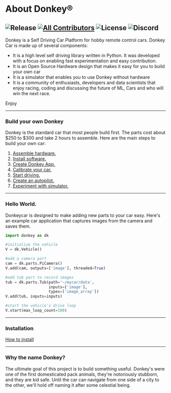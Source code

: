 # About Donkey&reg;

![Release](https://img.shields.io/github/v/release/autorope/donkeycar)
[![All Contributors](https://img.shields.io/github/contributors/autorope/donkeycar)](#contributors-)
![License](https://img.shields.io/github/license/autorope/donkeycar)
![Discord](https://img.shields.io/discord/662098530411741184.svg?logo=discord&colorB=7289DA)
----

Donkey is a Self Driving Car Platform for hobby remote control cars.  Donkey Car is made up of several components:
* It is a high level self driving library written in Python. It was developed with a focus on enabling fast experimentation and easy contribution.
* It is an Open Source Hardware design that makes it easy for you to build your own car
* It is a simulator that enables you to use Donkey without hardware
* It is a community of enthusiasts, developers and data scientists that enjoy racing, coding and discussing the future of ML, Cars and who will win the next race.

Enjoy

---------

### Build your own Donkey

Donkey is the standard car that most people build first. The parts cost about $250 to $300 and take 2 hours to assemble. Here are the main steps to build your own car:

1. [Assemble hardware.](guide/build_hardware)
2. [Install software.](guide/install_software)
3. [Create Donkey App.](guide/create_application)
4. [Calibrate your car.](guide/calibrate)
5. [Start driving.](guide/get_driving)
6. [Create an autopilot.](guide/train_autopilot)
7. [Experiment with simulator.](guide/deep_learning/simulator)

---------------



### Hello World.

Donkeycar is designed to make adding new parts to your car easy. Here's an
example car application that captures images from the camera and saves them.

```python
import donkey as dk

#initialize the vehicle
V = dk.Vehicle()

#add a camera part
cam = dk.parts.PiCamera()
V.add(cam, outputs=['image'], threaded=True)

#add tub part to record images
tub = dk.parts.Tub(path='~/mycar/data',
                   inputs=['image'],
                   types=['image_array'])
V.add(tub, inputs=inputs)

#start the vehicle's drive loop
V.start(max_loop_count=100)
```
----------------

### Installation

[How to install](guide/install_software.md)

-----------------------

### Why the name Donkey?

The ultimate goal of this project is to build something useful. Donkey's were
one of the first domesticated pack animals, they're notoriously stubborn, and
they are kid safe. Until the car can navigate from one side of a city to the
other, we'll hold off naming it after some celestial being.
